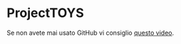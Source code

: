 # ProjectTOYS

Se non avete mai usato GitHub vi consiglio [questo video](https://www.youtube.com/watch?v=iv8rSLsi1xo).